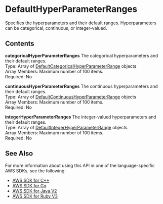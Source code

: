 # DefaultHyperParameterRanges<a name="API_DefaultHyperParameterRanges"></a>

Specifies the hyperparameters and their default ranges\. Hyperparameters can be categorical, continuous, or integer\-valued\.

## Contents<a name="API_DefaultHyperParameterRanges_Contents"></a>

 **categoricalHyperParameterRanges**   <a name="personalize-Type-DefaultHyperParameterRanges-categoricalHyperParameterRanges"></a>
The categorical hyperparameters and their default ranges\.  
Type: Array of [DefaultCategoricalHyperParameterRange](API_DefaultCategoricalHyperParameterRange.md) objects  
Array Members: Maximum number of 100 items\.  
Required: No

 **continuousHyperParameterRanges**   <a name="personalize-Type-DefaultHyperParameterRanges-continuousHyperParameterRanges"></a>
The continuous hyperparameters and their default ranges\.  
Type: Array of [DefaultContinuousHyperParameterRange](API_DefaultContinuousHyperParameterRange.md) objects  
Array Members: Maximum number of 100 items\.  
Required: No

 **integerHyperParameterRanges**   <a name="personalize-Type-DefaultHyperParameterRanges-integerHyperParameterRanges"></a>
The integer\-valued hyperparameters and their default ranges\.  
Type: Array of [DefaultIntegerHyperParameterRange](API_DefaultIntegerHyperParameterRange.md) objects  
Array Members: Maximum number of 100 items\.  
Required: No

## See Also<a name="API_DefaultHyperParameterRanges_SeeAlso"></a>

For more information about using this API in one of the language\-specific AWS SDKs, see the following:
+  [ AWS SDK for C\+\+](https://docs.aws.amazon.com/goto/SdkForCpp/personalize-2018-05-22/DefaultHyperParameterRanges) 
+  [ AWS SDK for Go](https://docs.aws.amazon.com/goto/SdkForGoV1/personalize-2018-05-22/DefaultHyperParameterRanges) 
+  [ AWS SDK for Java V2](https://docs.aws.amazon.com/goto/SdkForJavaV2/personalize-2018-05-22/DefaultHyperParameterRanges) 
+  [ AWS SDK for Ruby V3](https://docs.aws.amazon.com/goto/SdkForRubyV3/personalize-2018-05-22/DefaultHyperParameterRanges) 